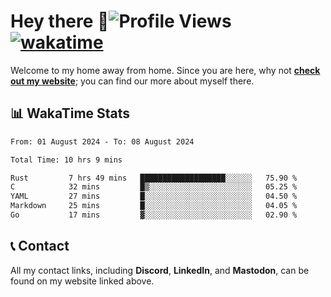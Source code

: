 # Hey there :wave:![Profile Views](https://komarev.com/ghpvc/?username=skifli) [![wakatime](https://wakatime.com/badge/user/b4317b02-0c6d-457b-82a4-a448b8a8d1df.svg)](https://wakatime.com/@b4317b02-0c6d-457b-82a4-a448b8a8d1df)

Welcome to my home away from home. Since you are here, why not [**check out my website**](https://skifli.github.io); you can find our more about myself there.

## 📊 WakaTime Stats

<!--START_SECTION:waka-->

```txt
From: 01 August 2024 - To: 08 August 2024

Total Time: 10 hrs 9 mins

Rust         7 hrs 49 mins   ███████████████████░░░░░░   75.90 %
C            32 mins         █▒░░░░░░░░░░░░░░░░░░░░░░░   05.25 %
YAML         27 mins         █░░░░░░░░░░░░░░░░░░░░░░░░   04.50 %
Markdown     25 mins         █░░░░░░░░░░░░░░░░░░░░░░░░   04.05 %
Go           17 mins         ▓░░░░░░░░░░░░░░░░░░░░░░░░   02.90 %
```

<!--END_SECTION:waka-->

## 📞 Contact

All my contact links, including **Discord**, **LinkedIn**, and **Mastodon**, can be found on my website linked above.
